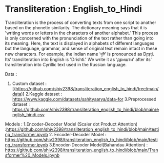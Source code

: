 # Transliteration : English_to_Hindi
Transliteration is the process of converting texts from one script to another based on the phonetic similarity. The dictionary meaning says that it is 'writing words or letters in the characters of another alphabet.' This process is only concerned with the pronunciation of the text rather than going into its meaning. Here, the text is displayed in alphabets of different languages but the language, grammar, and sense of original text remain intact in these new characters. 
For example, the Indian name 'দৃষ্টি’ is pronounced as Dr̥ṣṭi. Its’ transliteration into English is 'Drishti.' We write it as ‘дришти' after its' transliteration into Cyrillic text used in the Russian language. 

Data :
1. Custom dataset : [(https://github.com/shiv2398/transliteration_english_to_hindi/tree/main/data)]
2.Kaggle dataset : https://www.kaggle.com/datasets/sahityaarya/data-for
3.Preprocessed dataset : https://github.com/shiv2398/transliteration_english_to_hindi/blob/main/english_hindi.csv

Models :
1.Encoder-Decoder Model (Scaler dot Product Attention) :https://github.com/shiv2398/transliteration_english_to_hindi/blob/main/testing_transformer.ipynb
2. Encoder-Decoder Model : https://github.com/shiv2398/transliteration_english_to_hindi/blob/main/testing_transformer.ipynb
3.Encoder-Decoder Model(Bahandau Attention) : https://github.com/shiv2398/transliteration_english_to_hindi/blob/main/Transformer%20_Models.ipynb
